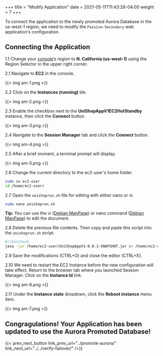 +++
title = "Modify Application"
date =  2021-05-11T11:43:28-04:00
weight = 7
+++

To connect the applicaiton to the newly promoted Aurora Database in the us-west-1 region, we need to modify the `Passive-Secondary` web application's configuration.

## Connecting the Application

1.1 Change your [console](https://us-west-1.console.aws.amazon.com/console)’s region to **N. California (us-west-1)** using the Region Selector in the upper right corner.

2.1 Navigate to **EC2** in the console.

{{< img am-1.png >}}

2.2 Click on the **Instances (running)** tile.

{{< img am-2.png >}}

2.3 Enable the checkbox next to the **UniShopAppV1EC2HotStandby** instance, then click the **Connect** button.

{{< img am-3.png >}}

2.4 Navigate to the **Session Manager** tab and click the **Connect** button.

{{< img am-4.png >}}

2.5 After a brief moment, a terminal prompt will display.

{{< img am-5.png >}}

2.6 Change the current directory to the ec2-user's home folder.

```sh
sudo su ec2-user
cd /home/ec2-user/
```

2.7 Open the `unishoprun.sh` file for editing with either nano or vi.

```sh
sudo nano unishoprun.sh
```

**Tip:** You can use the vi ([Debian ManPage]((https://manpages.debian.org/buster/vim/vi.1.en.html))) or nano command ([Debian ManPage](https://manpages.debian.org/stretch/nano/nano.1.en.html)) to edit the document.

2.8 Delete the previous file contents.  Then copy and paste this script into the `unishoprun.sh` script.

```sh
#!/bin/bash
java -jar /home/ec2-user/UniShopAppV1-0.0.1-SNAPSHOT.jar &> /home/ec2-user/app.log &
```

2.9 Save the modifications (CTRL+O) and close the editor (CTRL+X).

2.10 We need to restart the EC2 Instance before the new configuration will take effect.  Return to the browser tab where you launched Session Manager.  Click on the **Instance Id** link.

{{< img am-6.png >}}

2.11 Under the **Instance state** dropdown, click the **Reboot instance** menu item.

{{< img am-7.png >}}

## Congragulations!  Your Application has been updated to use the Aurora Promoted Database!

{{< prev_next_button link_prev_url="../promote-aurora/" link_next_url="../../verify-failover/" />}}


